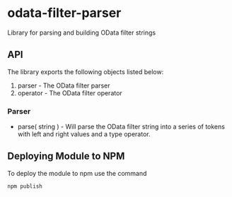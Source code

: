 # odata-filter-parser

Library for parsing and building OData filter strings

## API

The library exports the following objects listed below:

1. parser - The OData filter parser
2. operator - The OData filter operator

### Parser

  * parse( string ) - Will parse the OData filter string into a series of tokens with left and right values and a type operator.
  

## Deploying Module to NPM

To deploy the module to npm use the command

```
npm publish
```

